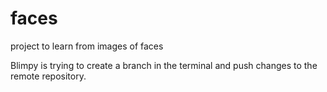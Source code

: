 faces
=====

project to learn from images of faces

Blimpy is trying to create a branch in the terminal and push changes to the remote repository.
